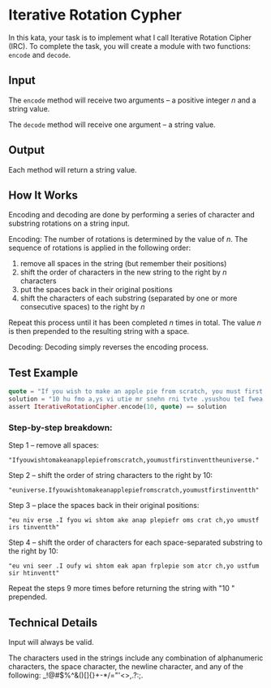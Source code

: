 # Iterative Rotation Cypher

In this kata, your task is to implement what I call Iterative Rotation Cipher
(IRC). To complete the task, you will create a module with two functions:
`encode` and `decode`.

## Input

The `encode` method will receive two arguments – a positive integer _n_ and a
string value.

The `decode` method will receive one argument – a string value.

## Output

Each method will return a string value.

## How It Works

Encoding and decoding are done by performing a series of character and
substring rotations on a string input.

Encoding: The number of rotations is determined by the value of _n_. The
sequence of rotations is applied in the following order:

1. remove all spaces in the string (but remember their positions)
2. shift the order of characters in the new string to the right by _n_
  characters
3. put the spaces back in their original positions
4. shift the characters of each substring (separated by one or more
  consecutive spaces) to the right by _n_

Repeat this process until it has been completed _n_ times in total. The value
_n_ is then prepended to the resulting string with a space.

Decoding: Decoding simply reverses the encoding process.

## Test Example

```elixir
quote = "If you wish to make an apple pie from scratch, you must first invent the universe."
solution = "10 hu fmo a,ys vi utie mr snehn rni tvte .ysushou teI fwea pmapi apfrok rei tnocscle"
assert IterativeRotationCipher.encode(10, quote) == solution
```
 
### Step-by-step breakdown:

Step 1 – remove all spaces:

    "Ifyouwishtomakeanapplepiefromscratch,youmustfirstinventtheuniverse."
 
Step 2 – shift the order of string characters to the right by 10:

    "euniverse.Ifyouwishtomakeanapplepiefromscratch,youmustfirstinventth"
 
Step 3 – place the spaces back in their original positions:

    "eu niv erse .I fyou wi shtom ake anap plepiefr oms crat ch,yo umustf irs tinventth"
 
Step 4 – shift the order of characters for each space-separated substring to
the right by 10:

    "eu vni seer .I oufy wi shtom eak apan frplepie som atcr ch,yo ustfum sir htinventt"
 
Repeat the steps 9 more times before returning the string with "10 " prepended.

## Technical Details

Input will always be valid.

The characters used in the strings include any combination of alphanumeric
characters, the space character, the newline character, and any of the
following: _!@#$%^&()[]{}+-*/="'<>,.?:;.
